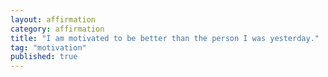 ```yaml
---
layout: affirmation  
category: affirmation  
title: "I am motivated to be better than the person I was yesterday."  
tag: "motivation"
published: true
---
```

